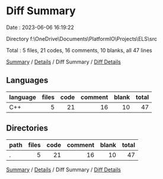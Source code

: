# Diff Summary

Date : 2023-06-06 16:19:22

Directory f:\\OneDrive\\Documents\\PlatformIO\\Projects\\ELS\\src

Total : 5 files,  21 codes, 16 comments, 10 blanks, all 47 lines

[Summary](results.md) / [Details](details.md) / Diff Summary / [Diff Details](diff-details.md)

## Languages
| language | files | code | comment | blank | total |
| :--- | ---: | ---: | ---: | ---: | ---: |
| C++ | 5 | 21 | 16 | 10 | 47 |

## Directories
| path | files | code | comment | blank | total |
| :--- | ---: | ---: | ---: | ---: | ---: |
| . | 5 | 21 | 16 | 10 | 47 |

[Summary](results.md) / [Details](details.md) / Diff Summary / [Diff Details](diff-details.md)